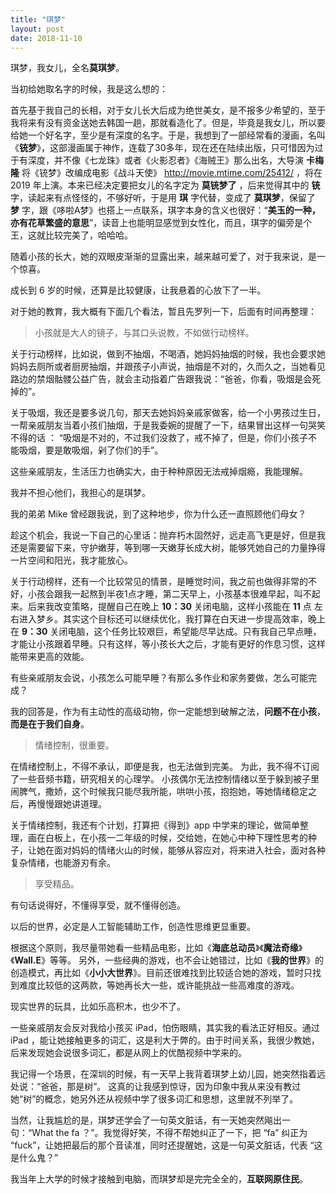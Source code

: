 ```yaml
---
title: "琪梦"
layout: post
date: 2018-11-10
---
```


琪梦，我女儿，全名**莫琪梦**。


当初给她取名字的时候，我是这么想的：


首先基于我自己的长相，对于女儿长大后成为绝世美女，是不报多少希望的，至于我将来有没有资金送她去韩国一趟，那就看造化了。但是，毕竟是我女儿，所以要给她一个好名字，至少是有深度的名字。于是，我想到了一部经常看的漫画，名叫《**铳梦**》，这部漫画属于神作，连载了30多年，现在还在陆续出版，只可惜因为过于有深度，并不像《七龙珠》或者《火影忍者》《海贼王》那么出名，大导演 **卡梅隆** 将《铳梦》改编成电影《战斗天使》 http://movie.mtime.com/25412/ ，将在 2019 年上演。本来已经决定要把女儿的名字定为 **莫铳梦了** ，后来觉得其中的 **铳** 字，读起来有点怪怪的，不够好听，于是用 **琪** 字代替，变成了 **莫琪梦**，保留了 **梦** 字，跟《哆啦A梦》也搭上一点联系，琪字本身的含义也很好：“**美玉的一种，亦有花草繁盛的意思**”，读音上也能明显感觉到女性化，而且，琪字的偏旁是个王，这就比较完美了，哈哈哈。


随着小孩的长大，她的双眼皮渐渐的显露出来，越来越可爱了，对于我来说，是一个惊喜。


成长到 6 岁的时候，还算是比较健康，让我悬着的心放下了一半。

对于她的教育，我大概有下面几个看法，暂且先罗列一下，后面有时间再整理：

> 小孩就是大人的镜子，与其口头说教，不如做行动榜样。

关于行动榜样，比如说，做到不抽烟，不喝酒，她妈妈抽烟的时候，我也会要求她妈妈去厕所或者厨房抽烟，并跟孩子小声说，抽烟是不对的，久而久之，当她看见路边的禁烟骷髅公益广告，就会主动指着广告跟我说：“爸爸，你看，吸烟是会死掉的”。

关于吸烟，我还是要多说几句，那天去她妈妈亲戚家做客，给一个小男孩过生日，一帮亲戚朋友当着小孩们抽烟，于是我委婉的提醒了一下，结果冒出这样一句哭笑不得的话 ： “吸烟是不对的，不过我们没救了，戒不掉了，但是，你们小孩子不能吸烟，要是敢吸烟，剁了你们的手”。

这些亲戚朋友，生活压力也确实大，由于种种原因无法戒掉烟瘾，我能理解。

我并不担心他们，我担心的是琪梦。

我的弟弟 Mike 曾经跟我说，到了这种地步，你为什么还一直照顾他们母女？

趁这个机会，我说一下自己的心里话：抛弃朽木固然好，远走高飞更是好，但是我还是需要留下来，守护嫩芽，等到哪一天嫩芽长成大树，能够凭她自己的力量挣得一片空间和阳光，我才能放心。

关于行动榜样，还有一个比较常见的情景，是睡觉时间，我之前也做得非常的不好，小孩会跟我一起熬到半夜1点才睡，第二天早上，小孩基本很难早起，叫不起来。后来我改变策略，提醒自己在晚上 **10：30** 关闭电脑，这样小孩能在 **11** 点 左右进入梦乡。其实这个目标还可以继续优化，我打算在白天进一步提高效率，晚上在 **9：30** 关闭电脑，这个任务比较艰巨，希望能尽早达成。只有我自己早点睡，才能让小孩跟着早睡。只有这样，等小孩长大之后，才能有更好的作息习惯，这样能带来更高的效能。

有些亲戚朋友会说，小孩怎么可能早睡？有那么多作业和家务要做，怎么可能完成？

我的回答是，作为有主动性的高级动物，你一定能想到破解之法，**问题不在小孩**，**而是在于我们自身**。

> 情绪控制，很重要。

在情绪控制上，不得不承认，即便是我，也无法做到完美。
为此，我不得不订阅了一些音频书籍，研究相关的心理学。
小孩偶尔无法控制情绪以至于躲到被子里闹脾气，撒娇，这个时候我只能尽我所能，哄哄小孩，抱抱她，等她情绪稳定之后，再慢慢跟她讲道理。

关于情绪控制，我还有个计划，打算把《得到》app 中学来的理论，做简单整理，画在白板上，在小孩一二年级的时候，交给她，在她心中种下理性思考的种子，让她在面对妈妈的情绪火山的时候，能够从容应对，将来进入社会，面对各种复杂情绪，也能游刃有余。

> 享受精品。

有句话说得好，不懂得享受，就不懂得创造。

以后的世界，必定是人工智能辅助工作，创造性思维更显重要。

根据这个原则，我尽量带她看一些精品电影，比如《**海底总动员**》《**魔法奇缘**》《**Wall.E**》等等。
另外，一些经典的游戏，也不会让她错过，比如《**我的世界**》的创造模式，再比如《**小小大世界**》。目前还很难找到比较适合她的游戏，暂时只找到难度比较低的这两款，等她再长大一些，或许能挑战一些高难度的游戏。

现实世界的玩具，比如乐高积木，也少不了。

一些亲戚朋友会反对我给小孩买 iPad，怕伤眼睛，其实我的看法正好相反。通过 iPad ，能让她接触更多的词汇，这是利大于弊的。由于时间关系，我很少教她，后来发现她会说很多词汇，都是从网上的优酷视频中学来的。

我记得一个场景，在深圳的时候，有一天早上我背着琪梦上幼儿园，她突然指着远处说：“爸爸，那是树”。
这真的让我感到惊讶，因为印象中我从来没有教过她“树”的概念，她另外还从视频中学了很多词汇和思想，这里就不列举了。

当然，让我尴尬的是，琪梦还学会了一句英文脏话，有一天她突然飚出一句：“What the fa ？”。我觉得好笑，不得不帮她纠正了一下，把 “fa” 纠正为 “fuck”，让她把最后的那个音读准，同时还提醒她，这是一句英文脏话，代表 “这是什么鬼？”

我当年上大学的时候才接触到电脑，而琪梦却是完完全全的，**互联网原住民**。